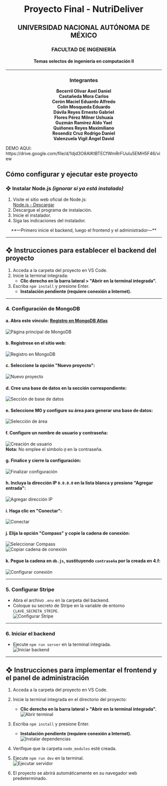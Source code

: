 <div align="center">

# **Proyecto Final - NutriDeliver**  
## **UNIVERSIDAD NACIONAL AUTÓNOMA DE MÉXICO**  
### **FACULTAD DE INGENIERÍA**  
#### **Temas selectos de ingeniería en computación II**

</div>

---

<div align="center">

### **Integrantes**


 **Becerril Olivar Axel Daniel**  
 **Castañeda Mora Carlos**  
 **Cerón Maciel Eduardo Alfredo**  
 **Colin Mosqueda Eduardo**  
 **Dávila Reyes Ernesto Gabriel**  
 **Flores Pérez Milner Ushuaía**  
 **Guzmán Ramírez Aldo Yael**  
 **Quiñones Reyes Maximiliano**  
 **Resendiz Cruz Rodrigo Daniel**  
 **Valenzuela Vigil Ángel David**
</div>
DEMO AQUí: https://drive.google.com/file/d/1djd3O8AlKtBTECfWmRrFUuIu5EMH5F46/view

## **Cómo configurar y ejecutar este proyecto**

### ❖ **Instalar Node.js** *(ignorar si ya está instalado)*

1. Visite el sitio web oficial de Node.js:  
   [Node.js - Descargar](https://nodejs.org/en/download/)  
2. Descargue el programa de instalación.  
3. Inicie el instalador.  
4. Siga las indicaciones del instalador.  

<div align="center">  
**—Primero inicie el backend, luego el frontend y el administrador—**  
</div>

---

## ❖ **Instrucciones para establecer el backend del proyecto**

1. Acceda a la carpeta del proyecto en VS Code.  
2. Inicie la terminal integrada:  
   - **Clic derecho en la barra lateral > "Abrir en la terminal integrada".**  
3. Escriba `npm install` y presione Enter.  
   - **Instalación pendiente (requiere conexión a Internet).**

---

### 4. **Configuración de MongoDB**

#### a. Abra este vínculo: [Registro en MongoDB Atlas](https://www.mongodb.com/cloud/atlas/register)  
   ![Página principal de MongoDB](./img/mongoPagina.jpeg)  

#### b. Regístrese en el sitio web:  
   ![Registro en MongoDB](./img/mongoSing.jpeg)  

#### c. Seleccione la opción "Nuevo proyecto":  
   ![Nuevo proyecto](./img/projecMongo.jpeg)  

#### d. Cree una base de datos en la sección correspondiente:  
   ![Sección de base de datos](./img/DataMongo.jpeg)  

#### e. Seleccione **M0** y configure su área para generar una base de datos:  
   ![Selección de área](./img/deploy.jpeg)  

#### f. Configure un nombre de usuario y contraseña:  
   ![Creación de usuario](./img/loginMongo.jpeg)  
   **Nota:** No emplee el símbolo `@` en la contraseña.

#### g. Finalice y cierre la configuración:  
   ![Finalizar configuración](./img/finishMongo.jpeg)  

#### h. Incluya la dirección IP `0.0.0.0` en la lista blanca y presione "Agregar entrada":  
   ![Agregar dirección IP](./img/addMongo.jpeg)  

#### i. Haga clic en "Conectar":  
   ![Conectar](./img/deploymentsMongo.jpeg)  

#### j. Elija la opción "Compass" y copie la cadena de conexión:  
   ![Seleccionar Compass](./img/compassMongo.jpeg)  
   ![Copiar cadena de conexión](./img/copyMongo.jpeg)  

#### k. Pegue la cadena en `db.js`, sustituyendo `contraseña` por la creada en 4.f:  
   ![Configurar conexión](./img/conectMongo.jpeg)  

---

### 5. **Configurar Stripe**

- Abra el archivo `.env` en la carpeta del backend.  
- Coloque su secreto de Stripe en la variable de entorno `CLAVE_SECRETA_STRIPE`.  
   ![Configurar Stripe](./img/secretMongo.jpeg)  

---

### 6. **Iniciar el backend**

- Ejecute `npm run server` en la terminal integrada.  
   ![Iniciar backend](./img/terminalMongo.jpeg)  

---

## ❖ **Instrucciones para implementar el frontend y el panel de administración**

1. Acceda a la carpeta del proyecto en VS Code.  
2. Inicie la terminal integrada en el directorio del proyecto:  
   - **Clic derecho en la barra lateral > "Abrir en la terminal integrada".**  
   ![Abrir terminal](./img/front1.jpeg)  

3. Escriba `npm install` y presione Enter.  
   - **Instalación pendiente (requiere conexión a Internet).**  
   ![Instalar dependencias](./img/front2.jpeg)  

4. Verifique que la carpeta `node_modules` esté creada.  
5. Ejecute `npm run dev` en la terminal.  
   ![Ejecutar servidor](./img/front3.jpeg)  

6. El proyecto se abrirá automáticamente en su navegador web predeterminado.
